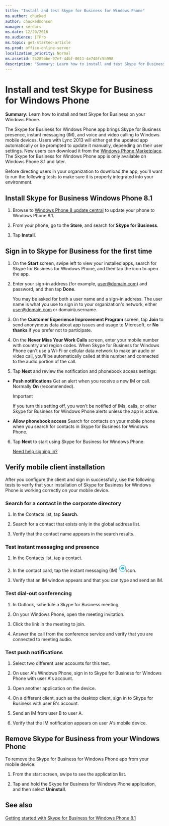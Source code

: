 ```yaml
---
title: "Install and test Skype for Business for Windows Phone"
ms.author: chucked
author: chuckedmonson
manager: serdars
ms.date: 12/20/2016
ms.audience: ITPro
ms.topic: get-started-article
ms.prod: office-online-server
localization_priority: Normal
ms.assetid: 54289bbe-97e7-44bf-8611-4e740fc5b998
description: "Summary: Learn how to install and test Skype for Business on your Windows Phone."
---
```


# Install and test Skype for Business for Windows Phone
 
**Summary:** Learn how to install and test Skype for Business on your Windows Phone.
  
The Skype for Business for Windows Phone app brings Skype for Business presence, instant messaging (IM), and voice and video calling to Windows mobile devices. Users with Lync 2013 will either get the updated app automatically or be prompted to update it manually, depending on their user settings. New users can download it from the [Windows Phone Marketplace](https://go.microsoft.com/fwlink/p/?linkid=231901). The Skype for Business for Windows Phone app is only available on Windows Phone 8.1 and later.
  
Before directing users in your organization to download the app, you'll want to run the following tests to make sure it is properly integrated into your environment. 
  
## Install Skype for Business Windows Phone 8.1

1. Browse to [Windows Phone 8 update central](https://www.windowsphone.com/en-us/how-to/wp8/update-central) to update your phone to Windows Phone 8.1.
    
2. From your phone, go to the **Store**, and search for **Skype for Business**.
    
3. Tap **Install**. 
    
## Sign in to Skype for Business for the first time

1. On the **Start** screen, swipe left to view your installed apps, search for Skype for Business for Windows Phone, and then tap the icon to open the app.
    
2. Enter your sign-in address (for example, user@domain.com) and password, and then tap **Done**.
    
     You may be asked for both a user name and a sign-in address. The user name is what you use to sign in to your organization's network, either user@domain.com or domain\username.
    
3. On the **Customer Experience Improvement Program** screen, tap **Join** to send anonymous data about app issues and usage to Microsoft, or **No thanks** if you prefer not to participate.
    
4. On the **Never Miss Your Work Calls** screen, enter your mobile number with country and region codes. When Skype for Business for Windows Phone can't use a Wi-Fi or cellular data network to make an audio or video call, you'll be automatically called at this number and connected to the audio portion of the call.
    
5. Tap **Next** and review the notification and phonebook access settings:
    
  - **Push notifications** Get an alert when you receive a new IM or call. Normally **On** (recommended).
    
    > [!IMPORTANT]
    > If you turn this setting off, you won't be notified of IMs, calls, or other Skype for Business for Windows Phone alerts unless the app is active. 
  
  - **Allow phonebook access** Search for contacts on your mobile phone when you search for contacts in Skype for Business for Windows Phone.
    
6. Tap **Next** to start using Skype for Business for Windows Phone.
    
    [Need help signing in?](https://support.office.com/article/6b827683-ad55-471a-bd4b-3d4ec098bf75)
    
## Verify mobile client installation

After you configure the client and sign in successfully, use the following tests to verify that your installation of Skype for Business for Windows Phone is working correctly on your mobile device.
  
### Search for a contact in the corporate directory

1. In the Contacts list, tap **Search**.
    
2. Search for a contact that exists only in the global address list.
    
3. Verify that the contact name appears in the search results.
    
### Test instant messaging and presence

1. In the Contacts list, tap a contact.
    
2. In the contact card, tap the instant messaging (IM) ![Icon for instant messaging in Skype for Business](../../media/90f8d5fa-7968-4ef7-bf5b-dddf9b893905.png)icon.
    
3. Verify that an IM window appears and that you can type and send an IM.
    
### Test dial-out conferencing

1. In Outlook, schedule a Skype for Business meeting.
    
2. On your Windows Phone, open the meeting invitation.
    
3. Click the link in the meeting to join.
    
4. Answer the call from the conference service and verify that you are connected to meeting audio.
    
### Test push notifications

1. Select two different user accounts for this test. 
    
2. On user A's Windows Phone, sign in to Skype for Business for Windows Phone with user A's account.
    
3. Open another application on the device.
    
4. On a different client, such as the desktop client, sign in to Skype for Business with user B's account.
    
5. Send an IM from user B to user A.
    
6. Verify that the IM notification appears on user A's mobile device.
    
## Remove Skype for Business from your Windows Phone

To remove the Skype for Business for Windows Phone app from your mobile device: 
  
1. From the start screen, swipe to see the application list. 
    
2. Tap and hold the Skype for Business for Windows Phone application, and then select **Uninstall**.
    
## See also

#### 


[Getting started with Skype for Business for Windows Phone 8.1]()

